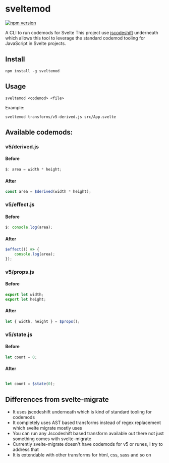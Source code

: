 # sveltemod
[![npm version](http://img.shields.io/npm/v/sveltemod.svg?style=flat)](https://npmjs.org/package/sveltemod 'View this project on npm')

A CLI to run codemods for Svelte
This project use [jscodeshift](https://github.com/facebook/jscodeshift)  underneath which allows this tool to leverage the standard codemod tooling for JavaScript in Svelte projects.

## Install
```
npm install -g sveltemod
```

## Usage
```
sveltemod <codemod> <file>
```

Example:
```
sveltemod transforms/v5-derived.js src/App.svelte

```


## Available codemods:
### v5/derived.js

#### Before
```js
$: area = width * height;
```

#### After
```js
const area = $derived(width * height);
```

### v5/effect.js

#### Before
```js
$: console.log(area);
```

#### After
```js
$effect(() => {
    console.log(area);
});

```


### v5/props.js

#### Before
```js
export let width;
export let height;

```

#### After
```js
let { width, height } = $props();

```


### v5/state.js

#### Before
```js
let count = 0;
```

#### After
```js

let count = $state(0);
```

## Differences from svelte-migrate
- It uses jscodeshift underneath which is kind of standard tooling for codemods
- It completely uses AST based transforms instead of regex replacement which svelte migrate mostly uses
- You can run any Jscodeshift based transform available out there not just something comes with svelte-migrate
- Currently svelte-migrate doesn't have codemods for v5 or runes, I try to address that
- It is extendable with other transforms for html, css, sass and so on
